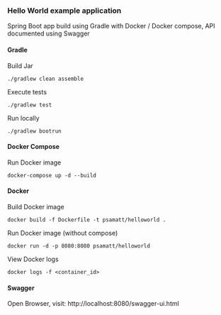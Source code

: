 ### Hello World example application

Spring Boot app build using Gradle with Docker / Docker compose, API documented using Swagger

#### Gradle
Build Jar
```shell
./gradlew clean assemble
```

Execute tests
```shell
./gradlew test
```

Run locally
```shell
./gradlew bootrun
```

#### Docker Compose
Run Docker image
```shell
docker-compose up -d --build 
```

#### Docker
Build Docker image
```shell
docker build -f Dockerfile -t psamatt/helloworld .
```

Run Docker image (without compose)
```shell
docker run -d -p 8080:8080 psamatt/helloworld
```

View Docker logs
```shell
docker logs -f <container_id>
```

#### Swagger

Open Browser, visit: http://localhost:8080/swagger-ui.html